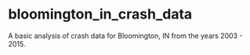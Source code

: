 # bloomington_in_crash_data
A basic analysis of crash data for Bloomington, IN from the years 2003 - 2015. 
